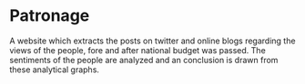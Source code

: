 # Patronage
A website which extracts the posts on twitter and online blogs regarding the views of the people, fore and after national budget was passed. The sentiments of the people are analyzed and an conclusion is drawn from these analytical graphs.

